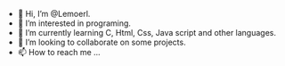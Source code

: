 - 👋 Hi, I’m @Lemoerl.
- 👀 I’m interested in programing.
- 🌱 I’m currently learning C, Html, Css, Java script and other languages.
- 💞️ I’m looking to collaborate on some projects.
- 📫 How to reach me ...

<!---
Lemoerl/Lemoerl is a ✨ special ✨ repository because its `README.md` (this file) appears on your GitHub profile.
You can click the Preview link to take a look at your changes.
--->
